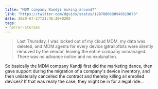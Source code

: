 ```yaml
---
title: "MDM company Kandji nuking around?"
link: "https://twitter.com/dguido/status/1287800680946819073"
date: 2020-07-27T21:46:20+0200
tags:
- horror-stories
---
```

> Last Thursday, I was locked out of my cloud MDM, my data was deleted, and MDM agents for every device @trailofbits were silently removed by the vendor, leaving the entire company unmanaged. There was no advance notice and no explanation.

So basically the MDM company Kandji first did the marketing dance, then gave support during the migration of a company's device inventory, and then unilaterally cancelled the contract and thereby killing all enrolled devices? If that was really the case, they might be in for a legal ride…
